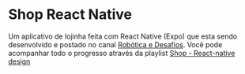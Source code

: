 # Shop React Native

Um aplicativo de lojinha feita com React Native (Expo) que esta sendo desenvolvido e postado no canal [Robótica e Desafios](https://www.youtube.com/channel/UC3ZaLCltfI-34EQaZmWFaeg).
Você pode acompanhar todo o progresso através da playlist [Shop - React-native design](https://www.youtube.com/playlist?list=PLbcB-iFP3ZNGzGuoFHQX1or-KJSgKjFRh)
